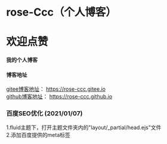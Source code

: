 # rose-Ccc（个人博客）
# 欢迎点赞

#### 我的个人博客
#### 博客地址
[gitee博客地址](https://rose-ccc.gitee.io)： https://rose-ccc.gitee.io  
[github博客地址](https://rose-ccc.github.io)： https://rose-ccc.github.io

### 百度SEO优化 (2021/01/07)
1.fluid主题下，打开主题文件夹内的"layout/_partial/head.ejs"文件  
2.添加百度提供的meta标签


